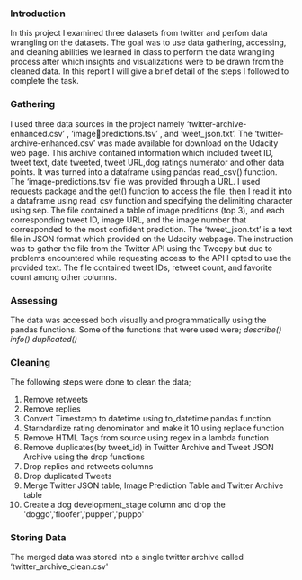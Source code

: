 ### Introduction
In this project I examined three datasets from twitter and perfom data wrangling 
on the datasets. The goal was to use data gathering, accessing, and cleaning abilities we learned in 
class to perform the data wrangling process after which insights and visualizations were to be drawn 
from the cleaned data. In this report I will give a brief detail of the steps I followed to complete the 
task.

### Gathering
I used three data sources in the project namely ‘twitter-archive-enhanced.csv’ , ‘imagepredictions.tsv’ , and ‘weet_json.txt’.
The ‘twitter-archive-enhanced.csv’ was made available for download on the Udacity web page. This 
archive contained information which included tweet ID, tweet text, date tweeted, tweet URL,dog 
ratings numerator and other data points. It was turned into a dataframe using pandas read_csv() 
function.
The ‘image-predictions.tsv’ file was provided through a URL. I used requests package and the get() 
function to access the file, then I read it into a dataframe using read_csv function and specifying the 
delimiting character using sep. The file contained a table of image preditions (top 3), and each 
corresponding tweet ID, image URL, and the image number that corresponded to the most confident 
prediction.
The ‘tweet_json.txt’ is a text file in JSON format which provided on the Udacity webpage. The 
instruction was to gather the file from the Twitter API using the Tweepy but due to problems 
encountered while requesting access to the API I opted to use the provided text. The file contained 
tweet IDs, retweet count, and favorite count among other columns.

### Assessing
The data was accessed both visually and programmatically using the pandas functions. Some of the 
functions that were used were;
_describe()_
_info()_
_duplicated()_

### Cleaning
The following steps were done to clean the data;
1. Remove retweets
2. Remove replies
3. Convert Timestamp to datetime using to_datetime pandas function
4. Starndardize rating denominator and make it 10 using replace function
5. Remove HTML Tags from source using regex in a lambda function
6. Remove duplicates(by tweet_id) in Twitter Archive and Tweet JSON Archive using 
the drop functions
7. Drop replies and retweets columns
8. Drop duplicated Tweets
9. Merge Twitter JSON table, Image Prediction Table and Twitter Archive table
10. Create a dog development_stage column and drop the 
'doggo','floofer','pupper','puppo'

### Storing Data
The merged data was stored into a single twitter archive called ‘twitter_archive_clean.csv'

